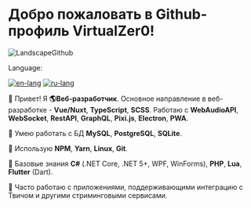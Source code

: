 # Добро пожаловать в Github-профиль VirtualZer0!

![LandscapeGithub](https://user-images.githubusercontent.com/45962846/130304281-dea7f4e2-b9a8-4161-bf24-59708ffec587.png)

Language:

[![en-lang](https://user-images.githubusercontent.com/45962846/130303404-ce09c163-8e19-4572-aadf-624033998a02.png)](https://github.com/VirtualZer0/VirtualZer0/blob/main/README.md) [![ru-lang](https://user-images.githubusercontent.com/45962846/130303407-53e63cb1-e30c-4313-a80d-dc8ddbb0f4ee.png)](#)

👋 Привет! Я **🌎Веб-разработчик**. Основное направление в веб-разработке - **Vue/Nuxt**, **TypeScript**, **SCSS**. Работаю с **WebAudioAPI**, **WebSocket**, **RestAPI**, **GraphQL**, **Pixi.js**, **Electron**, **PWA**.

🔸 Умею работать с БД **MySQL**, **PostgreSQL**, **SQLite**.

🔸 Использую **NPM**, **Yarn**, **Linux**, **Git**.

🔸 Базовые знания **C#** (.NET Core, .NET 5+, WPF, WinForms), **PHP**, **Lua**, **Flutter** (Dart).

💠 Часто работаю с приложениями, поддерживающими интеграцию с Твичом и другими стриминговыми сервисами.
